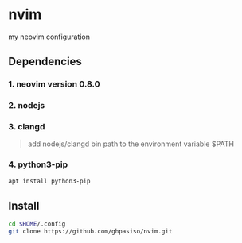 # nvim
my neovim configuration

## Dependencies
### 1. neovim version 0.8.0
### 2. nodejs
### 3. clangd
> add nodejs/clangd bin path to the environment variable $PATH
### 4. python3-pip
```bash
apt install python3-pip
```

## Install
```bash
cd $HOME/.config
git clone https://github.com/ghpasiso/nvim.git
```

